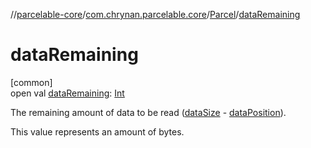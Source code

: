 //[parcelable-core](../../../index.md)/[com.chrynan.parcelable.core](../index.md)/[Parcel](index.md)/[dataRemaining](data-remaining.md)

# dataRemaining

[common]\
open val [dataRemaining](data-remaining.md): [Int](https://kotlinlang.org/api/latest/jvm/stdlib/kotlin/-int/index.html)

The remaining amount of data to be read ([dataSize](data-size.md) - [dataPosition](data-position.md)).

This value represents an amount of bytes.

